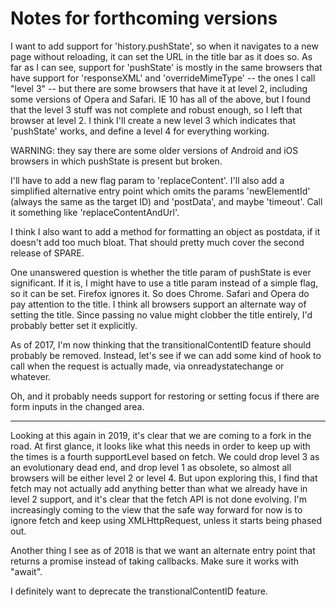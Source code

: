 # Notes for forthcoming versions

I want to add support for 'history.pushState', so when it navigates to a new
page without reloading, it can set the URL in the title bar as it does so.
As far as I can see, support for 'pushState' is mostly in the same browsers
that have support for 'responseXML' and 'overrideMimeType' -- the ones I call
"level 3" -- but there are some browsers that have it at level 2, including
some versions of Opera and Safari.  IE 10 has all of the above, but I found
that the level 3 stuff was not complete and robust enough, so I left that
browser at level 2.  I think I'll create a new level 3 which indicates that
'pushState' works, and define a level 4 for everything working.

WARNING: they say there are some older versions of Android and iOS browsers in
which pushState is present but broken.

I'll have to add a new flag param to 'replaceContent'.  I'll also add a simplified
alternative entry point which omits the params 'newElementId' (always the same as
the target ID) and 'postData', and maybe 'timeout'. Call it something like
'replaceContentAndUrl'.

I think I also want to add a method for formatting an object as postdata, if it
doesn't add too much bloat.  That should pretty much cover the second release
of SPARE.

One unanswered question is whether the title param of pushState is ever significant.
If it is, I might have to use a title param instead of a simple flag, so it can be set.
Firefox ignores it.  So does Chrome.  Safari and Opera do pay attention to the title.
I think all browsers support an alternate way of setting the title.  Since passing
no value might clobber the title entirely, I'd probably better set it explicitly.

As of 2017, I'm now thinking that the transitionalContentID feature should probably
be removed.  Instead, let's see if we can add some kind of hook to call when the
request is actually made, via onreadystatechange or whatever.

Oh, and it probably needs support for restoring or setting focus if there are form
inputs in the changed area.

--------------

Looking at this again in 2019, it's clear that we are coming to a fork in the road.
At first glance, it looks like what this needs in order to keep up with the times is
a fourth supportLevel based on fetch.   We could drop level 3 as an evolutionary dead
end, and drop level 1 as obsolete, so almost all browsers will be either level 2 or
level 4.  But upon exploring this, I find that fetch may not actually add anything
better than what we already have in level 2 support, and it's clear that the fetch API
is not done evolving.  I'm increasingly coming to the view that the safe way forward for
now is to ignore fetch and keep using XMLHttpRequest, unless it starts being phased out.

Another thing I see as of 2018 is that we want an alternate entry point that returns a
promise instead of taking callbacks.  Make sure it works with "await".

I definitely want to deprecate the transtionalContentID feature.

